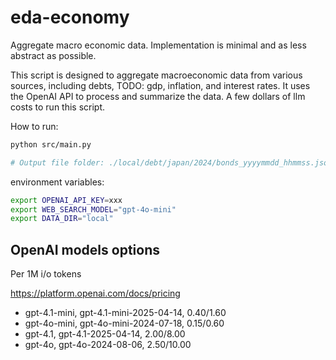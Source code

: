 # eda-economy

Aggregate macro economic data. Implementation is minimal and as less abstract as possible.

This script is designed to aggregate macroeconomic data from various sources, including debts, TODO: gdp, inflation, and interest rates. It uses the OpenAI API to process and summarize the data. A few dollars of llm costs to run this script.

How to run:

```bash
python src/main.py

# Output file folder: ./local/debt/japan/2024/bonds_yyyymmdd_hhmmss.json
```

environment variables:

```bash
export OPENAI_API_KEY=xxx
export WEB_SEARCH_MODEL="gpt-4o-mini"
export DATA_DIR="local"
```

## OpenAI models options

Per 1M i/o tokens

<https://platform.openai.com/docs/pricing>

- gpt-4.1-mini, gpt-4.1-mini-2025-04-14, $0.40/$1.60
- gpt-4o-mini, gpt-4o-mini-2024-07-18, $0.15/$0.60
- gpt-4.1, gpt-4.1-2025-04-14, $2.00/$8.00
- gpt-4o, gpt-4o-2024-08-06, $2.50/$10.00
